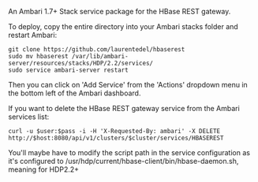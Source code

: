 An Ambari 1.7+ Stack service package for the HBase REST gateway.

To deploy, copy the entire directory into your Ambari stacks folder and restart Ambari:

```
git clone https://github.com/laurentedel/hbaserest
sudo mv hbaserest /var/lib/ambari-server/resources/stacks/HDP/2.2/services/
sudo service ambari-server restart
```

Then you can click on 'Add Service' from the 'Actions' dropdown menu in the bottom left of the Ambari dashboard. 

If you want to delete the HBase REST gateway service from the Ambari services list:
```
curl -u $user:$pass -i -H 'X-Requested-By: ambari' -X DELETE http://$host:8080/api/v1/clusters/$cluster/services/HBASEREST
```

You'll maybe have to modify the script path in the service configuration as it's configured to /usr/hdp/current/hbase-client/bin/hbase-daemon.sh, meaning for HDP2.2+
